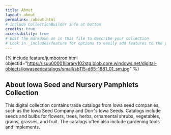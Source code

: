 ```yaml
---
title: About
layout: about
permalink: /about.html
# include CollectionBuilder info at bottom
credits: true
accessibility: true
# Edit the markdown on in this file to describe your collection
# Look in _includes/feature for options to easily add features to the page
---
```


{% include feature/jumbotron.html objectid="https://isuu00001library102stg.blob.core.windows.net/digital-objects/iowaseedcatalogs/small/sb115-d65-1881_01_sm.jpg" %} 

## About Iowa Seed and Nursery Pamphlets Collection

This digital collection contains trade catalogs from Iowa seed companies, such as the Iowa Seed Company and Dorr's Iowa Seeds. Catalogs include seeds and bulbs for flowers, trees, herbs, ornamental shrubs, vegetables, grains, grasses, and fruit. The catalogs often also include gardening tools and implements.